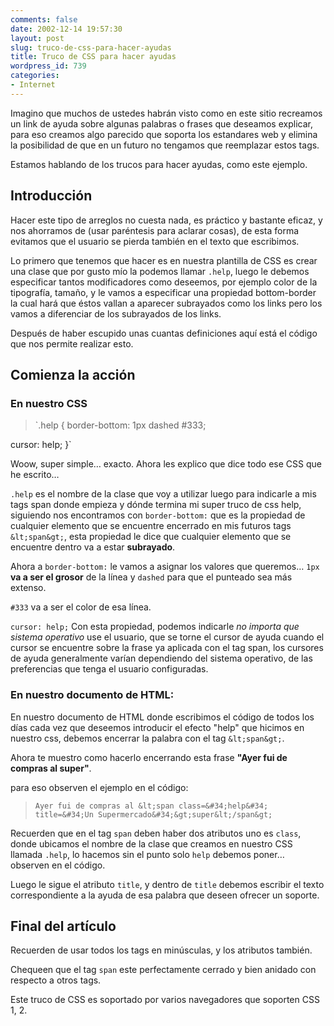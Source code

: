 ```yaml
---
comments: false
date: 2002-12-14 19:57:30
layout: post
slug: truco-de-css-para-hacer-ayudas
title: Truco de CSS para hacer ayudas
wordpress_id: 739
categories:
- Internet
---
```


Imagino que muchos de ustedes habrán visto como en este sitio recreamos un link de ayuda sobre algunas palabras o frases que deseamos explicar, para eso creamos algo parecido que soporta los estandares web y elimina la posibilidad de que en un futuro no tengamos que reemplazar estos tags.





Estamos hablando de los trucos para hacer ayudas, como este ejemplo.





## Introducción





Hacer este tipo de arreglos no cuesta nada, es práctico y bastante eficaz, y nos ahorramos de (usar paréntesis para aclarar cosas), de esta forma evitamos que el usuario se pierda también en el texto que escribimos.





Lo primero que tenemos que hacer es en nuestra plantilla de CSS es crear una clase que por gusto mío la podemos llamar `.help`, luego le debemos especificar tantos modificadores como deseemos, por ejemplo color de la tipografía, tamaño, y le vamos a especificar una propiedad bottom-border la cual hará que éstos vallan a aparecer subrayados como los links pero los vamos a diferenciar de los subrayados de los links.





Después de haber escupido unas cuantas definiciones aquí está el código que nos permite realizar esto.





## Comienza la acción





### En nuestro CSS





> `.help { border-bottom: 1px dashed #333;
> 
> 
  cursor: help;
  }`





Woow, super simple… exacto. Ahora les explico que dice todo ese CSS que he escrito…





`.help` es el nombre de la clase que voy a utilizar luego para indicarle a mis tags span donde empieza y dónde termina mi super truco de css help, siguiendo nos encontramos con `border-bottom:` que es la propiedad de cualquier elemento que se encuentre encerrado en mis futuros tags `&lt;span&gt;`, esta propiedad le dice que cualquier elemento que se encuentre dentro va a estar **subrayado**.





Ahora a `border-bottom:` le vamos a asignar los valores que queremos… `1px` **va a ser el grosor** de la línea y `dashed` para que el punteado sea más extenso.





`#333` va a ser el color de esa línea.





`cursor: help;` Con esta propiedad, podemos indicarle _no importa que sistema operativo_ use el usuario, que se torne el cursor de ayuda cuando el cursor se encuentre sobre la frase ya aplicada con el tag span, los cursores de ayuda generalmente varían dependiendo del sistema operativo, de las preferencias que tenga el usuario configuradas.





### En nuestro documento de HTML:





En nuestro documento de HTML donde escribimos el código de todos los días cada vez que deseemos introducir el efecto &#34;help&#34; que hicimos en nuestro css, debemos encerrar la palabra con el tag `&lt;span&gt;`.





Ahora te muestro como hacerlo encerrando esta frase **&#34;Ayer fui de compras al super&#34;**.





para eso observen el ejemplo en el código:





> `Ayer fui de compras al &lt;span class=&#34;help&#34; title=&#34;Un Supermercado&#34;&gt;super&lt;/span&gt;`





Recuerden que en el tag `span` deben haber dos atributos uno es `class`, donde ubicamos el nombre de la clase que creamos en nuestro CSS llamada `.help`, lo hacemos sin el punto solo `help` debemos poner…  observen en el código.





Luego le sigue el atributo `title`, y dentro de `title` debemos escribir el texto correspondiente a la ayuda de esa palabra que deseen ofrecer un soporte.





## Final del artículo





Recuerden de usar todos los tags en minúsculas, y los atributos también.





Chequeen que el tag `span` este perfectamente cerrado y bien anidado con respecto a otros tags.





Este truco de CSS es soportado por varios navegadores que soporten CSS 1, 2.




 
